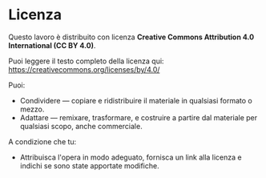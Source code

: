 # Licenza

Questo lavoro è distribuito con licenza **Creative Commons Attribution 4.0 International (CC BY 4.0)**.

Puoi leggere il testo completo della licenza qui:  
https://creativecommons.org/licenses/by/4.0/

Puoi:
- Condividere — copiare e ridistribuire il materiale in qualsiasi formato o mezzo.
- Adattare — remixare, trasformare, e costruire a partire dal materiale per qualsiasi scopo, anche commerciale.

A condizione che tu:
- Attribuisca l'opera in modo adeguato, fornisca un link alla licenza e indichi se sono state apportate modifiche.
